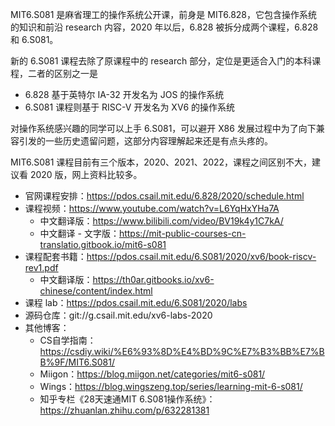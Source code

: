 
MIT6.S081 是麻省理工的操作系统公开课，前身是 MIT6.828，它包含操作系统的知识和前沿 research 内容，2020 年以后，6.828 被拆分成两个课程，6.828 和 6.S081。

新的 6.S081 课程去除了原课程中的 research 部分，定位是更适合入门的本科课程，二者的区别之一是

- 6.828 基于英特尔 IA-32 开发名为 JOS 的操作系统
- 6.S081 课程则基于 RISC-V 开发名为 XV6 的操作系统

对操作系统感兴趣的同学可以上手 6.S081，可以避开 X86 发展过程中为了向下兼容引发的一些历史遗留问题，这部分内容理解起来还是有点头疼的。

MIT6.S081 课程目前有三个版本，2020、2021、2022，课程之间区别不大，建议看 2020 版，网上资料比较多。

- 官网课程安排：https://pdos.csail.mit.edu/6.828/2020/schedule.html
- 课程视频：https://www.youtube.com/watch?v=L6YqHxYHa7A
  - 中文翻译版：https://www.bilibili.com/video/BV19k4y1C7kA/
  - 中文翻译 - 文字版：https://mit-public-courses-cn-translatio.gitbook.io/mit6-s081
- 课程配套书籍：https://pdos.csail.mit.edu/6.S081/2020/xv6/book-riscv-rev1.pdf
  - 中文翻译版：https://th0ar.gitbooks.io/xv6-chinese/content/index.html
- 课程 lab：https://pdos.csail.mit.edu/6.S081/2020/labs
- 源码仓库：git://g.csail.mit.edu/xv6-labs-2020
- 其他博客：
  - CS自学指南：https://csdiy.wiki/%E6%93%8D%E4%BD%9C%E7%B3%BB%E7%BB%9F/MIT6.S081/
  - Miigon：https://blog.miigon.net/categories/mit6-s081/
  - Wings：https://blog.wingszeng.top/series/learning-mit-6-s081/
  - 知乎专栏《28天速通MIT 6.S081操作系统》：https://zhuanlan.zhihu.com/p/632281381